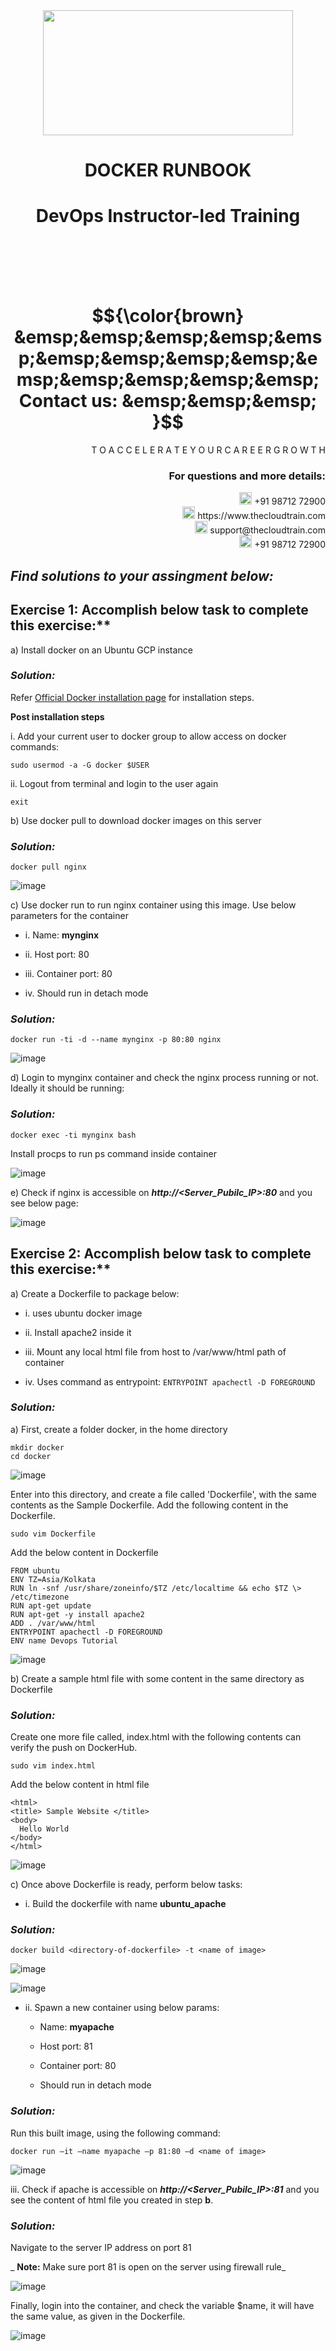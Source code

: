 <div align="center">
<img src=https://static.wixstatic.com/media/1c706c_a5df0ad56f894928bf858a74ba744b32~mv2.png/v1/fit/w_2500,h_1330,al_c/1c706c_a5df0ad56f894928bf858a74ba744b32~mv2.png width="400" height="200">
 </div>

# <div align="center"> DOCKER RUNBOOK </p>

# <div align="center"> DevOps Instructor-led Training </div>

<br />

<br />

<br />

<br />

# $${\color{brown} &emsp;&emsp;&emsp;&emsp;&emsp;&emsp;&emsp;&emsp;&emsp;&emsp;&emsp;&emsp;&emsp;&emsp; Contact us: &emsp;&emsp;&emsp; }$$

<div align="right"> T O A C C E L E R A T E Y O U R C A R E E R G R O W T H </div>

### <div align="right"> For questions and more details: </div>

<div align="right"> <img src=https://w7.pngwing.com/pngs/759/922/png-transparent-telephone-logo-iphone-telephone-call-smartphone-phone-electronics-text-trademark-thumbnail.png width="20" height="20"> +91 98712 72900 </div>

<div align="right"> <img src=https://pbs.twimg.com/profile_images/1450734615946219520/jmBHQRRa_400x400.jpg width="20" height="20"> https://www.thecloudtrain.com </div>

<div align="right"> <img src=https://icons.iconarchive.com/icons/martz90/circle/512/email-icon.png width="20" height="20"> support@thecloudtrain.com </div>

<div align="right"> <img src=https://png.pngtree.com/png-vector/20221018/ourmid/pngtree-whatsapp-icon-png-image_6315990.png width="20" height="20"> +91 98712 72900 </div>

## _Find solutions to your assingment below:_

## Exercise 1: Accomplish below task to complete this exercise:**

a) Install docker on an Ubuntu GCP instance

### _Solution:_

Refer [Official Docker installation page](https://docs.docker.com/engine/install/ubuntu/) for installation steps.

**Post installation steps**

i. Add your current user to docker group to allow access on docker commands:

`sudo usermod -a -G docker $USER`

ii. Logout from terminal and login to the user again

`exit`

b) Use docker pull to download docker images on this server

### _Solution:_

`docker pull nginx`

![image](https://github.com/vistasunil/CT_DevOps_WS_Module4/assets/37858762/54f46d2b-125e-4844-9c5c-9daad8ddca3c)

c) Use docker run to run nginx container using this image. Use below parameters for the container

  - i. Name: **mynginx**
  
  - ii. Host port: 80
  
  - iii. Container port: 80
  
  - iv. Should run in detach mode

### _Solution:_

`docker run -ti -d --name mynginx -p 80:80 nginx`

![image](https://github.com/vistasunil/CT_DevOps_WS_Module4/assets/37858762/b374a5f1-7147-4575-9b24-9c470a3ba090)

d) Login to mynginx container and check the nginx process running or not. Ideally it should be running:

### _Solution:_

`docker exec -ti mynginx bash`

Install procps to run ps command inside container

![image](https://github.com/vistasunil/CT_DevOps_WS_Module4/assets/37858762/d7e630c5-4a55-4b5e-a284-93c03ea3f40d)

e) Check if nginx is accessible on _**http://<Server\_Pubilc\_IP\>:80**_ and you see below page:

![image](https://github.com/vistasunil/CT_DevOps_WS_Module4/assets/37858762/8fa87c71-63a0-4834-a445-048cdf03c737)

## Exercise 2: Accomplish below task to complete this exercise:**

a) Create a Dockerfile to package below:

  - i. uses ubuntu docker image
  
  - ii. Install apache2 inside it
  
  - iii. Mount any local html file from host to /var/www/html path of container
  
  - iv. Uses command as entrypoint: `ENTRYPOINT apachectl -D FOREGROUND`

### _Solution:_

a) First, create a folder docker, in the home directory

```
mkdir docker
cd docker
```

![image](https://github.com/vistasunil/CT_DevOps_WS_Module4/assets/37858762/8e1c71a0-6e8a-49bb-80dd-b0fcac05cae0)

Enter into this directory, and create a file called 'Dockerfile', with the same contents as the Sample Dockerfile. Add the following content in the Dockerfile.

`sudo vim Dockerfile`

Add the below content in Dockerfile

```
FROM ubuntu
ENV TZ=Asia/Kolkata
RUN ln -snf /usr/share/zoneinfo/$TZ /etc/localtime && echo $TZ \> /etc/timezone
RUN apt-get update
RUN apt-get -y install apache2
ADD . /var/www/html
ENTRYPOINT apachectl -D FOREGROUND
ENV name Devops Tutorial
```

![image](https://github.com/vistasunil/CT_DevOps_WS_Module4/assets/37858762/75b6b9b7-f13e-49a3-95de-affe21721817)

b) Create a sample html file with some content in the same directory as Dockerfile

### _Solution:_

Create one more file called, index.html with the following contents can verify the push on DockerHub.

`sudo vim index.html`

Add the below content in html file

```
<html>
<title> Sample Website </title>
<body>
  Hello World
</body>
</html>
```

![image](https://github.com/vistasunil/CT_DevOps_WS_Module4/assets/37858762/60ecb4b9-0294-4760-94de-9a692e0457a9)

c) Once above Dockerfile is ready, perform below tasks:

  - i. Build the dockerfile with name **ubuntu_apache**

### _Solution:_

`docker build <directory-of-dockerfile> -t <name of image>`

![image](https://github.com/vistasunil/CT_DevOps_WS_Module4/assets/37858762/1209946c-817c-4d41-831c-a679e5b70acf)

![image](https://github.com/vistasunil/CT_DevOps_WS_Module4/assets/37858762/01f9f4b9-74fd-487f-ac26-0e59467869fb)

  - ii. Spawn a new container using below params:
  
    * Name: **myapache**
    
    * Host port: 81
    
    * Container port: 80
    
    * Should run in detach mode

### _Solution:_

Run this built image, using the following command:

`docker run –it –name myapache –p 81:80 –d <name of image>`

![image](https://github.com/vistasunil/CT_DevOps_WS_Module4/assets/37858762/d195d2dd-eaca-4e49-ad22-321f8c80c4cc)

  iii. Check if apache is accessible on **_http://\<Server\_Pubilc\_IP\>:81_** and you see the content of html file you created in step **b**.

### _Solution:_

Navigate to the server IP address on port 81

_ **Note:** Make sure port 81 is open on the server using firewall rule_

![image](https://github.com/vistasunil/CT_DevOps_WS_Module4/assets/37858762/42d7ca3e-e04e-4c70-b595-4f011503f742)

Finally, login into the container, and check the variable $name, it will have the same value, as given in the Dockerfile.

![image](https://github.com/vistasunil/CT_DevOps_WS_Module4/assets/37858762/9f5047c6-9e6f-43bf-bfca-c885bb21c25d)
